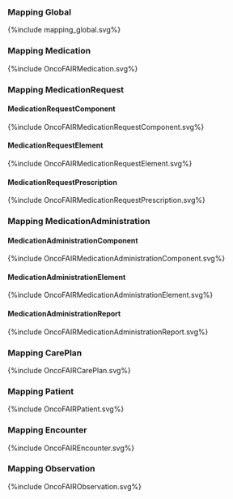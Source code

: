 ### Mapping Global

<div>{%include mapping_global.svg%}</div>

### Mapping Medication

<div>{%include OncoFAIRMedication.svg%}</div>

### Mapping MedicationRequest
#### MedicationRequestComponent

<div>{%include OncoFAIRMedicationRequestComponent.svg%}</div>

#### MedicationRequestElement

<div>{%include OncoFAIRMedicationRequestElement.svg%}</div>

#### MedicationRequestPrescription

<div>{%include OncoFAIRMedicationRequestPrescription.svg%}</div>

### Mapping MedicationAdministration
#### MedicationAdministrationComponent

<div>{%include OncoFAIRMedicationAdministrationComponent.svg%}</div>

#### MedicationAdministrationElement
<div>{%include OncoFAIRMedicationAdministrationElement.svg%}</div>

#### MedicationAdministrationReport
<div>{%include OncoFAIRMedicationAdministrationReport.svg%}</div>

### Mapping CarePlan

<div>{%include OncoFAIRCarePlan.svg%}</div>

### Mapping Patient

<div>{%include OncoFAIRPatient.svg%}</div>

### Mapping Encounter

<div>{%include OncoFAIREncounter.svg%}</div>

### Mapping Observation

<div>{%include OncoFAIRObservation.svg%}</div>
